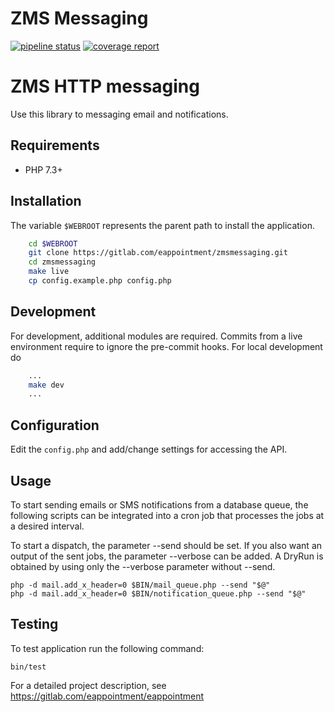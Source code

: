 # ZMS Messaging

[![pipeline status](https://gitlab.com/eappointment/zmsmessaging/badges/main/pipeline.svg)](https://gitlab.com/eappointment/zmsmessaging/-/commits/main)
[![coverage report](https://gitlab.com/eappointment/zmsmessaging/badges/main/coverage.svg)](https://eappointment.gitlab.io/zmsmessaging/_tests/coverage/index.html)

# ZMS HTTP messaging

Use this library to messaging email and notifications.

## Requirements

* PHP 7.3+

## Installation

The variable `$WEBROOT` represents the parent path to install the application.

```bash
    cd $WEBROOT
    git clone https://gitlab.com/eappointment/zmsmessaging.git
    cd zmsmessaging
    make live
    cp config.example.php config.php
```

## Development

For development, additional modules are required. Commits from a live environment require to ignore the pre-commit hooks.
For local development do

```bash
    ...
    make dev
    ...
```

## Configuration

Edit the `config.php` and add/change settings for accessing the API.

## Usage

To start sending emails or SMS notifications from a database queue, the following scripts can be integrated into a cron job that processes the jobs at a desired interval.

To start a dispatch, the parameter --send should be set. If you also want an output of the sent jobs, the parameter --verbose can be added. A DryRun is obtained by using only the --verbose parameter without --send.

```
php -d mail.add_x_header=0 $BIN/mail_queue.php --send "$@"
php -d mail.add_x_header=0 $BIN/notification_queue.php --send "$@"
```

## Testing

To test application run the following command:

    bin/test

For a detailed project description, see https://gitlab.com/eappointment/eappointment
